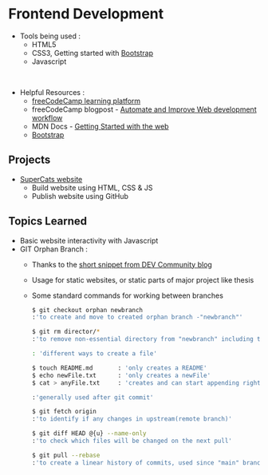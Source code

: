 # Frontend Development
- Tools being used :
    - HTML5
    - CSS3, Getting started with [Bootstrap](/test_html/index.html) 
    - Javascript

</br>

- Helpful Resources :
    - [freeCodeCamp learning platform](https://www.freecodecamp.org/learn) 
    - freeCodeCamp blogpost - [Automate and Improve Web development workflow](https://www.freecodecamp.org/news/how-to-improve-your-web-development-workflow/)
    - MDN Docs - [Getting Started with the web](https://developer.mozilla.org/en-US/docs/Learn/Getting_started_with_the_web/Installing_basic_software)
    - [Bootstrap](https://getbootstrap.com/docs/5.3/getting-started/introduction/) 


## Projects
- [SuperCats website](https://github.com/prak112/DevSchool-HTML/tree/supercats)
    - Build website using HTML, CSS & JS
    - Publish website using GitHub


## Topics Learned
- Basic website interactivity with Javascript
- GIT Orphan Branch : 
    - Thanks to the [short snippet from DEV Community blog](https://dev.to/mcaci/how-to-create-an-orphan-branch-in-git-35ac)
	- Usage for static websites, or static parts of major project like thesis
	- Some standard commands for working between branches
	
        ```bash
        $ git checkout orphan newbranch  
        :'to create and move to created orphan branch -"newbranch"'
        ```
        
        ```bash
        $ git rm director/*  
        :'to remove non-essential directory from "newbranch" including the files'
        ```

        ```bash
        : 'different ways to create a file'

        $ touch README.md       : 'only creates a README'
        $ echo newFile.txt      : 'only creates a newFile'
        $ cat > anyFile.txt     : 'creates and can start appending right away'
        ```

        ```bash
        :'generally used after git commit'

        $ git fetch origin  
        :'to identify if any changes in upstream(remote branch)'
        ```
        
        ```bash
        $ git diff HEAD @{u} --name-only 	
        :'to check which files will be changed on the next pull'
        ```

        ```bash
        $ git pull --rebase 	
        :'to create a linear history of commits, used since "main" branch is key in current repo. Also aware that it is NOT recommended for beginners'
        ```

